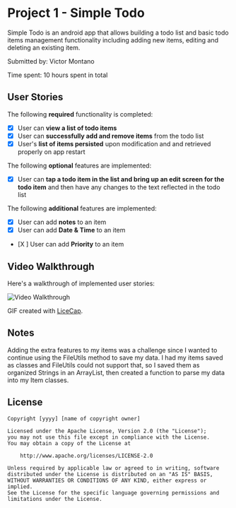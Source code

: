 # Project 1 - Simple Todo

Simple Todo is an android app that allows building a todo list and basic todo items management functionality including adding new items, editing and deleting an existing item.

Submitted by: Victor Montano

Time spent: 10 hours spent in total

## User Stories

The following **required** functionality is completed:

* [X] User can **view a list of todo items**
* [X] User can **successfully add and remove items** from the todo list
* [X] User's **list of items persisted** upon modification and and retrieved properly on app restart

The following **optional** features are implemented:

* [X] User can **tap a todo item in the list and bring up an edit screen for the todo item** and then have any changes to the text reflected in the todo list

The following **additional** features are implemented:

* [X] User can add **notes** to an item
* [X] User can add **Date & Time** to an item
* [X ] User can add **Priority** to an item

## Video Walkthrough

Here's a walkthrough of implemented user stories:

<img src='https://imgur.com/v4zs9sg' title='Video Walkthrough' width='' alt='Video Walkthrough' />

GIF created with [LiceCap](http://www.cockos.com/licecap/).

## Notes

Adding the extra features to my items was a challenge since I wanted to continue using the FileUtils method to save my data. I had my items saved as classes and FileUtils could not support that, so I saved them as organized Strings in an ArrayList, then created a function to parse my data into my Item classes.

## License

    Copyright [yyyy] [name of copyright owner]

    Licensed under the Apache License, Version 2.0 (the "License");
    you may not use this file except in compliance with the License.
    You may obtain a copy of the License at

        http://www.apache.org/licenses/LICENSE-2.0

    Unless required by applicable law or agreed to in writing, software
    distributed under the License is distributed on an "AS IS" BASIS,
    WITHOUT WARRANTIES OR CONDITIONS OF ANY KIND, either express or implied.
    See the License for the specific language governing permissions and
    limitations under the License.
